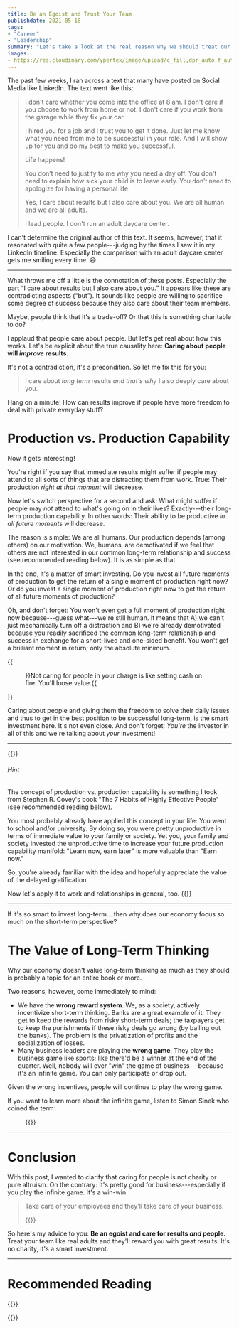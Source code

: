 ```yaml
---
title: Be an Egoist and Trust Your Team
publishdate: 2021-05-18
tags:
- "Career"
- "Leadership"
summary: "Let's take a look at the real reason why we should treat our teams as the adults they are. Spoiler: It's quite an egoistic reason."
images:
- https://res.cloudinary.com/ypertex/image/upload/c_fill,dpr_auto,f_auto,g_auto,h_630,q_auto,w_1200/b35e0821-086b-4aed-ab27-8c6dc2e6df4e
---
```


The past few weeks, I ran across a text that many have posted on Social Media like LinkedIn. The text went like this:

> I don't care whether you come into the office at 8 am. I don't care if you choose to work from home or not. I don't care if you work from the garage while they fix your car.
> 
> I hired you for a job and I trust you to get it done. Just let me know what you need from me to be successful in your role. And I will show up for you and do my best to make you successful.
> 
> Life happens!
> 
> You don’t need to justify to me why you need a day off. You don't need to explain how sick your child is to leave early. You don’t need to apologize for having a personal life.
> 
> Yes, I care about results but I also care about you. We are all human and we are all adults.
> 
> I lead people. I don't run an adult daycare center.

I can't determine the original author of this text. It seems, however, that it resonated with quite a few people---judging by the times I saw it in my LinkedIn timeline. Especially the comparison with an adult daycare center gets me smiling every time. 😄

---

What throws me off a little is the connotation of these posts. Especially the part <q>I care about results but I also care about you.</q> It appears like these are contradicting aspects (<q>but</q>). It sounds like people are willing to sacrifice some degree of success because they also care about their team members.

Maybe, people think that it's a trade-off? Or that this is something charitable to do?

I applaud that people care about people. But let's get real about how this works. Let's be explicit about the true causality here: **Caring about people will *improve* results.**

It's not a contradiction, it's a precondition. So let me fix this for you:

> I care about *long term* results *and that's why* I also deeply care about you.

Hang on a minute! How can results improve if people have more freedom to deal with private everyday stuff?

# Production vs. Production Capability

Now it gets interesting!

You're right if you say that immediate results might suffer if people may attend to all sorts of things that are distracting them from work. True: Their production *right at that moment* will decrease.

Now let's switch perspective for a second and ask: What might suffer if people may *not* attend to what's going on in their lives? Exactly---their long-term production capability. In other words: Their ability to be productive *in all future moments* will decrease.

The reason is simple: We are all humans. Our production depends (among others) on our motivation. We, humans, are demotivated if we feel that others are not interested in our common long-term relationship and success (see recommended reading below). It is as simple as that.

In the end, it's a matter of smart investing. Do you invest all future moments of production to get the return of a single moment of production right now? Or do you invest a single moment of production right now to get the return of all future moments of production?

Oh, and don't forget: You won't even get a full moment of production right now because---guess what---we're still human. It means that A) we can't just mechanically turn off a distraction and B) we're already demotivated because you readily sacrificed the common long-term relationship and success in exchange for a short-lived and one-sided benefit. You won't get a brilliant moment in return; only the absolute minimum.

{{<figure src="b35e0821-086b-4aed-ab27-8c6dc2e6df4e" cite="[Jp Valery](https://unsplash.com/photos/9BatP4ovW2I)">}}Not caring for people in your charge is like setting cash on fire: You'll loose value.{{</figure>}}

Caring about people and giving them the freedom to solve their daily issues and thus to get in the best position to be successful long-term, is the smart investment here. It's not even close. And don't forget: *You're* the investor in all of this and we're talking about *your* investment!

---

{{<note class="alert-success">}}
###### <i class="las la-lightbulb"></i> Hint

The concept of production vs. production capability is something I took from Stephen R. Covey's book "The 7 Habits of Highly Effective People" (see recommended reading below).

You most probably already have applied this concept in your life: You went to school and/or university. By doing so, you were pretty unproductive in terms of immediate value to your family or society. Yet you, your family and society invested the unproductive time to increase your future production capability manifold: "Learn now, earn later" is more valuable than "Earn now."

So, you're already familiar with the idea and hopefully appreciate the value of the delayed gratification.

Now let's apply it to work and relationships in general, too.
{{</note>}}

---

If it's so smart to invest long-term... then why does our economy focus so much on the short-term perspective?

# The Value of Long-Term Thinking

Why our economy doesn't value long-term thinking as much as they should is probably a topic for an entire book or more.

Two reasons, however, come immediately to mind:

* We have the **wrong reward system**. We, as a society, actively incentivize short-term thinking. Banks are a great example of it: They get to keep the rewards from risky short-term deals; the taxpayers get to keep the punishments if these risky deals go wrong (by bailing out the banks). The problem is the privatization of profits and the socialization of losses.
* Many business leaders are playing the **wrong game**. They play the business game like sports; like there'd be a winner at the end of the quarter. Well, nobody will ever "win" the game of business---because it's an infinite game. You can only participate or drop out.

Given the wrong incentives, people will continue to play the wrong game.

If you want to learn more about the infinite game, listen to Simon Sinek who coined the term:

<figure>
{{<youtube ZCB-0LWAmxw>}}
</figure>

---

# Conclusion

With this post, I wanted to clarify that caring for people is not charity or pure altruism. On the contrary: It's pretty good for business---especially if you play the infinite game. It's a win-win.

> Take care of your employees and they'll take care of your business.
>
> {{<attribution cite="Richard Branson" />}}

So here's my advice to you: **Be an egoist and care for results *and* people.** Treat your team like real adults and they'll reward you with great results. It's no charity, it's a smart investment.

---

# Recommended Reading

{{<preview-internal src="articles/s2s-stairs-to-success">}}

{{<preview-external src="ed7f3cbc-a9a8-4dfb-9545-5e899dd653b7">}}
